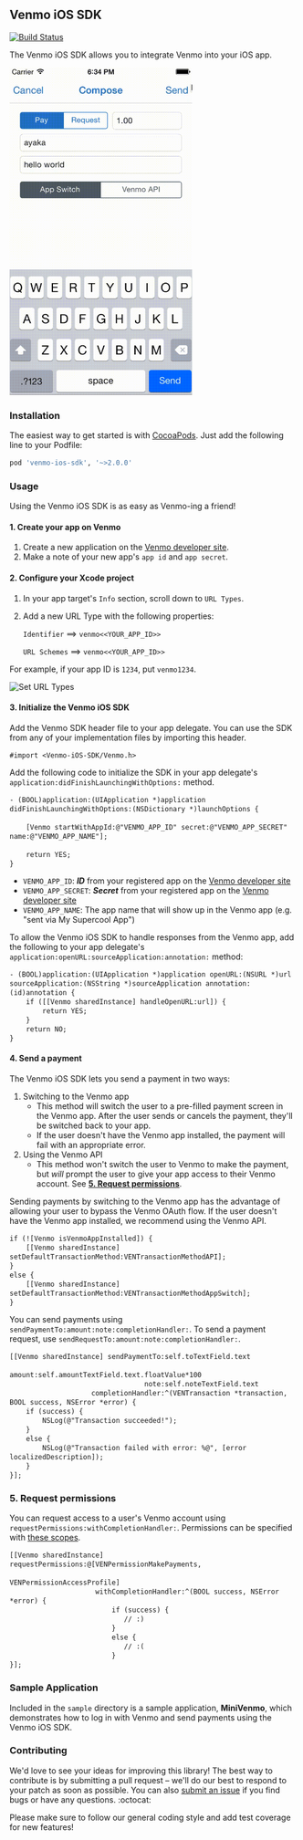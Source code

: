 ## Venmo iOS SDK

[![Build Status](https://travis-ci.org/venmo/venmo-ios-sdk.svg?branch=v2)](https://travis-ci.org/venmo/venmo-ios-sdk)

The Venmo iOS SDK allows you to integrate Venmo into your iOS app.

<img src="/venmo_ios_sdk.gif" width="320px">

### Installation

The easiest way to get started is with [CocoaPods](http://cocoapods.org/). Just add the following line to your Podfile:

```ruby
pod 'venmo-ios-sdk', '~>2.0.0'
```

### Usage

Using the Venmo iOS SDK is as easy as Venmo-ing a friend!

#### 1. Create your app on Venmo
1. Create a new application on the [Venmo developer site](https://venmo.com/account/settings/developers).
2. Make a note of your new app's `app id` and `app secret`.

#### 2. Configure your Xcode project

1. In your app target's `Info` section, scroll down to `URL Types`.
2. Add a new URL Type with the following properties:

	`Identifier` ==> `venmo<<YOUR_APP_ID>>`

	`URL Schemes` ==> `venmo<<YOUR_APP_ID>>`

For example, if your app ID is `1234`, put `venmo1234`.

![Set URL Types](http://i.imgur.com/8rUXlFB.png)


#### 3. Initialize the Venmo iOS SDK

Add the Venmo SDK header file to your app delegate. You can use the SDK from any of your implementation files by importing this header.

```obj-c
#import <Venmo-iOS-SDK/Venmo.h>
```

Add the following code to initialize the SDK in your app delegate's `application:didFinishLaunchingWithOptions:` method.

```obj-c
- (BOOL)application:(UIApplication *)application didFinishLaunchingWithOptions:(NSDictionary *)launchOptions {

    [Venmo startWithAppId:@"VENMO_APP_ID" secret:@"VENMO_APP_SECRET" name:@"VENMO_APP_NAME"];

    return YES;
}
```

* `VENMO_APP_ID`: ***ID*** from your registered app on the [Venmo developer site](https://venmo.com/account/settings/developers)
* `VENMO_APP_SECRET`: ***Secret*** from your registered app on the [Venmo developer site](https://venmo.com/account/settings/developers)
* `VENMO_APP_NAME`: The app name that will show up in the Venmo app (e.g. "sent via My Supercool App")

To allow the Venmo iOS SDK to handle responses from the Venmo app, add the following to your app delegate's `application:openURL:sourceApplication:annotation:` method:

```obj-c
- (BOOL)application:(UIApplication *)application openURL:(NSURL *)url sourceApplication:(NSString *)sourceApplication annotation:(id)annotation {
    if ([[Venmo sharedInstance] handleOpenURL:url]) {
        return YES;
    }
    return NO;
}
```

#### 4. Send a payment

The Venmo iOS SDK lets you send a payment in two ways:
1. Switching to the Venmo app
    * This method will switch the user to a pre-filled payment screen in the Venmo app. After the user sends or cancels the payment, they'll be switched back to your app.
    * If the user doesn't have the Venmo app installed, the payment will fail with an appropriate error.
2. Using the Venmo API
    * This method won't switch the user to Venmo to make the payment, but _will_ prompt the user to give your app access to their Venmo account. See **[5. Request permissions](#5-request-permissions)**.

Sending payments by switching to the Venmo app has the advantage of allowing your user to bypass the Venmo OAuth flow. If the user doesn't have the Venmo app installed, we recommend using the Venmo API.

```objc
if (![Venmo isVenmoAppInstalled]) {
    [[Venmo sharedInstance] setDefaultTransactionMethod:VENTransactionMethodAPI];
}
else {
    [[Venmo sharedInstance] setDefaultTransactionMethod:VENTransactionMethodAppSwitch];
}
```

You can send payments using `sendPaymentTo:amount:note:completionHandler:`. To send a payment request, use `sendRequestTo:amount:note:completionHandler:`.

```obj-c
[[Venmo sharedInstance] sendPaymentTo:self.toTextField.text
                               amount:self.amountTextField.text.floatValue*100
                                 note:self.noteTextField.text
                    completionHandler:^(VENTransaction *transaction, BOOL success, NSError *error) {
    if (success) {
        NSLog(@"Transaction succeeded!");
    }
    else {
        NSLog(@"Transaction failed with error: %@", [error localizedDescription]);
    }
}];
```

### 5. Request permissions

You can request access to a user's Venmo account using `requestPermissions:withCompletionHandler:`. Permissions can be specified with [these scopes](https://developer.venmo.com/docs/authentication#scopes). 

```obj-c
[[Venmo sharedInstance] requestPermissions:@[VENPermissionMakePayments,
                                             VENPermissionAccessProfile]
                     withCompletionHandler:^(BOOL success, NSError *error) {
                         if (success) {
                            // :)
                         }
                         else {
                            // :(
                         }
}];
```

### Sample Application

Included in the `sample` directory is a sample application, **MiniVenmo**, which demonstrates how to log in with Venmo and send payments using the Venmo iOS SDK.

### Contributing

We'd love to see your ideas for improving this library! The best way to contribute is by submitting a pull request – we'll do our best to respond to your patch as soon as possible. You can also [submit an issue](https://github.com/venmo/VENAppSwitchSDK/issues/new) if you find bugs or have any questions. :octocat:

Please make sure to follow our general coding style and add test coverage for new features!
